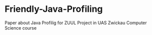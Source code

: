 # Friendly-Java-Profiling
Paper about Java Profilig for ZUUL Project in UAS Zwickau Computer Science course
